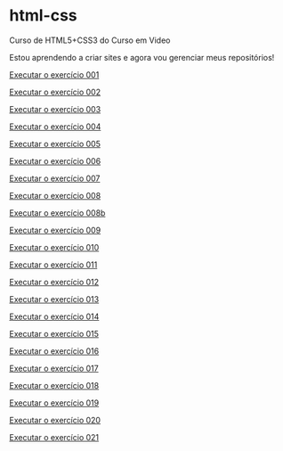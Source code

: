 # html-css
 Curso de HTML5+CSS3 do Curso em Video

Estou aprendendo a criar sites e agora vou gerenciar meus repositórios!


<a href='https://gabrielfcl.github.io/html-css/exercicios/ex001/index.html'>Executar o exercício 001</a>

<a href='https://gabrielfcl.github.io/html-css/exercicios/ex002/index.html'>Executar o exercício 002</a>

<a href='https://gabrielfcl.github.io/html-css/exercicios/ex003/index.html'>Executar o exercício 003</a>

<a href='https://gabrielfcl.github.io/html-css/exercicios/ex004/index.html'>Executar o exercício 004</a>

<a href='https://gabrielfcl.github.io/html-css/exercicios/ex005/index.html'>Executar o exercício 005</a>

<a href='https://gabrielfcl.github.io/html-css/exercicios/ex006/index.html'>Executar o exercício 006</a>

<a href='https://gabrielfcl.github.io/html-css/exercicios/ex007/index.html'>Executar o exercício 007</a>

<a href='https://gabrielfcl.github.io/html-css/exercicios/ex008/index.html'>Executar o exercício 008</a>

<a href='https://gabrielfcl.github.io/html-css/exercicios/ex008b/index.html'>Executar o exercício 008b</a>

<a href='https://gabrielfcl.github.io/html-css/exercicios/ex009/index.html'>Executar o exercício 009</a>

<a href='https://gabrielfcl.github.io/html-css/exercicios/ex010/index.html'>Executar o exercício 010</a>

<a href='https://gabrielfcl.github.io/html-css/exercicios/ex011/index.html'>Executar o exercício 011</a>

<a href='https://gabrielfcl.github.io/html-css/exercicios/ex012/index.html'>Executar o exercício 012</a>

<a href='https://gabrielfcl.github.io/html-css/exercicios/ex013/index.html'>Executar o exercício 013</a>

<a href='https://gabrielfcl.github.io/html-css/exercicios/ex014/index.html'>Executar o exercício 014</a>

<a href='https://gabrielfcl.github.io/html-css/exercicios/ex015/index.html'>Executar o exercício 015</a>

<a href='https://gabrielfcl.github.io/html-css/exercicios/ex016/index.html'>Executar o exercício 016</a>

<a href='https://gabrielfcl.github.io/html-css/exercicios/ex017/index.html'>Executar o exercício 017</a>

<a href='https://gabrielfcl.github.io/html-css/exercicios/ex018/index.html'>Executar o exercício 018</a>

<a href='https://gabrielfcl.github.io/html-css/exercicios/ex019/index.html'>Executar o exercício 019</a>

<a href='https://gabrielfcl.github.io/html-css/exercicios/ex020/index.html'>Executar o exercício 020</a>

<a href='https://gabrielfcl.github.io/html-css/exercicios/ex021/index.html'>Executar o exercício 021</a>




